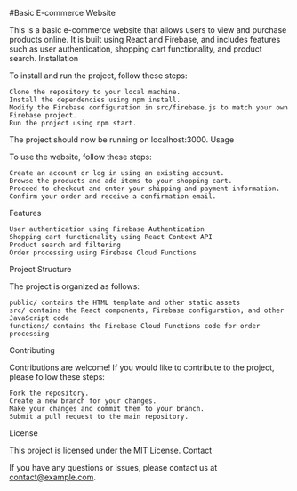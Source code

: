 #Basic E-commerce Website

This is a basic e-commerce website that allows users to view and purchase products online. It is built using React and Firebase, and includes features such as user authentication, shopping cart functionality, and product search.
Installation

To install and run the project, follow these steps:

    Clone the repository to your local machine.
    Install the dependencies using npm install.
    Modify the Firebase configuration in src/firebase.js to match your own Firebase project.
    Run the project using npm start.

The project should now be running on localhost:3000.
Usage

To use the website, follow these steps:

    Create an account or log in using an existing account.
    Browse the products and add items to your shopping cart.
    Proceed to checkout and enter your shipping and payment information.
    Confirm your order and receive a confirmation email.

Features

    User authentication using Firebase Authentication
    Shopping cart functionality using React Context API
    Product search and filtering
    Order processing using Firebase Cloud Functions

Project Structure

The project is organized as follows:

    public/ contains the HTML template and other static assets
    src/ contains the React components, Firebase configuration, and other JavaScript code
    functions/ contains the Firebase Cloud Functions code for order processing

Contributing

Contributions are welcome! If you would like to contribute to the project, please follow these steps:

    Fork the repository.
    Create a new branch for your changes.
    Make your changes and commit them to your branch.
    Submit a pull request to the main repository.

License

This project is licensed under the MIT License.
Contact

If you have any questions or issues, please contact us at contact@example.com.